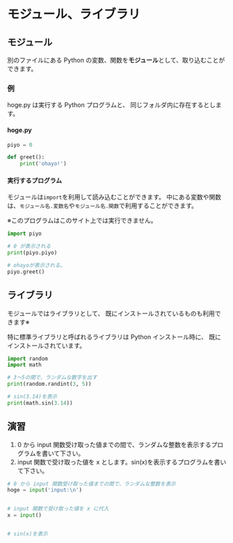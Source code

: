 # モジュール、ライブラリ

## モジュール

別のファイルにある Python の変数、関数を**モジュール**として、取り込むことができます。

### 例

hoge.py は実行する Python プログラムと、
同じフォルダ内に存在するとします。

#### hoge.py

```py
piyo = 0

def greet():
    print('ohayo!')
```

#### 実行するプログラム

モジュールは`import`を利用して読み込むことができます。
中にある変数や関数は、`モジュール名.変数名`や`モジュール名.関数`で利用することができます。

※このプログラムはこのサイト上では実行できません。

```py
import piyo

# 0 が表示される
print(piyo.piyo)

# ohayoが表示される。
piyo.greet()
```

## ライブラリ

モジュールではライブラリとして、
既にインストールされているものも利用できます※

特に標準ライブラリと呼ばれるライブラリは Python インストール時に、
既にインストールされています。

```py
import random
import math

# 3〜5の間で、ランダムな数字を出す
print(random.randint(3, 5))

# sin(3.14)を表示
print(math.sin(3.14))
```

## 演習

1. 0 から input 関数受け取った値までの間で、ランダムな整数を表示するプログラムを書いて下さい。
2. input 関数で受け取った値を x とします。sin(x)を表示するプログラムを書いて下さい。

```py
# 0 から input 関数受け取った値までの間で、ランダムな整数を表示
hoge = input('input:\n')


# input 関数で受け取った値を x に代入
x = input()


# sin(x)を表示
```
